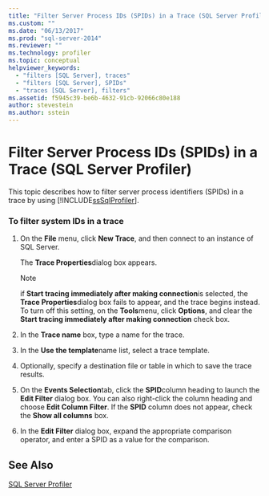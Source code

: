```yaml
---
title: "Filter Server Process IDs (SPIDs) in a Trace (SQL Server Profiler) | Microsoft Docs"
ms.custom: ""
ms.date: "06/13/2017"
ms.prod: "sql-server-2014"
ms.reviewer: ""
ms.technology: profiler
ms.topic: conceptual
helpviewer_keywords: 
  - "filters [SQL Server], traces"
  - "filters [SQL Server], SPIDs"
  - "traces [SQL Server], filters"
ms.assetid: f5945c39-be6b-4632-91cb-92066c80e188
author: stevestein
ms.author: sstein
---
```

# Filter Server Process IDs (SPIDs) in a Trace (SQL Server Profiler)
  This topic describes how to filter server process identifiers (SPIDs) in a trace by using [!INCLUDE[ssSqlProfiler](../../includes/sssqlprofiler-md.md)].  
  
### To filter system IDs in a trace  
  
1.  On the **File** menu, click **New Trace**, and then connect to an instance of SQL Server.  
  
     The **Trace Properties**dialog box appears.  
  
    > [!NOTE]  
    >  if **Start tracing immediately after making connection**is selected, the **Trace Properties**dialog box fails to appear, and the trace begins instead. To turn off this setting, on the **Tools**menu, click **Options**, and clear the **Start tracing immediately after making connection** check box.  
  
2.  In the **Trace name** box, type a name for the trace.  
  
3.  In the **Use the template**name list, select a trace template.  
  
4.  Optionally, specify a destination file or table in which to save the trace results.  
  
5.  On the **Events Selection**tab, click the **SPID**column heading to launch the **Edit Filter** dialog box. You can also right-click the column heading and choose **Edit Column Filter**. If the **SPID** column does not appear, check the **Show all columns** box.  
  
6.  In the **Edit Filter** dialog box, expand the appropriate comparison operator, and enter a SPID as a value for the comparison.  
  
## See Also  
 [SQL Server Profiler](sql-server-profiler.md)  
  
  
